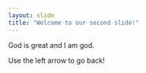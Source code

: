 ```yaml
---
layout: slide
title: "Welcome to our second slide!"
---
```


God is great and I am god.

Use the left arrow to go back!
